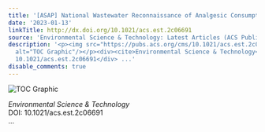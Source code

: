 ```yaml
---
title: '[ASAP] National Wastewater Reconnaissance of Analgesic Consumption in Australia'
date: '2023-01-13'
linkTitle: http://dx.doi.org/10.1021/acs.est.2c06691
source: 'Environmental Science & Technology: Latest Articles (ACS Publications)'
description: '<p><img src="https://pubs.acs.org/cms/10.1021/acs.est.2c06691/asset/images/medium/es2c06691_0006.gif"
  alt="TOC Graphic"/></p><div><cite>Environmental Science & Technology</cite></div><div>DOI:
  10.1021/acs.est.2c06691</div> ...'
disable_comments: true
---
```

<p><img src="https://pubs.acs.org/cms/10.1021/acs.est.2c06691/asset/images/medium/es2c06691_0006.gif" alt="TOC Graphic"/></p><div><cite>Environmental Science & Technology</cite></div><div>DOI: 10.1021/acs.est.2c06691</div> ...
